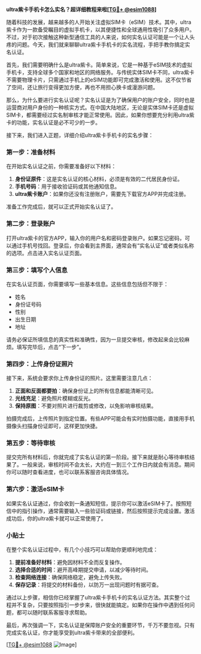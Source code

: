 **ultra紫卡手机卡怎么实名？超详细教程来啦[[TG💪+ @esim1088](https://t.me/s/esim1088)]**

随着科技的发展，越来越多的人开始关注虚拟SIM卡（eSIM）技术。其中，ultra紫卡作为一款备受瞩目的虚拟手机卡，以其便捷性和全球通用性吸引了众多用户。不过，对于初次接触这种新型通信工具的人来说，如何实名认证可能是一个让人头疼的问题。今天，我们就来聊聊ultra紫卡手机卡的实名流程，手把手教你搞定实名认证。

首先，我们需要明确什么是ultra紫卡。简单来说，它是一种基于eSIM技术的虚拟手机卡，支持全球多个国家和地区的网络服务。与传统实体SIM卡不同，ultra紫卡不需要物理卡片，只需通过手机上的eSIM功能即可完成激活和使用。这不仅节省了空间，还让旅行变得更加方便，再也不用担心换卡或漫游问题。

那么，为什么要进行实名认证呢？实名认证是为了确保用户的账户安全，同时也是运营商对用户身份的一种核实方式。在中国大陆地区，无论是实体SIM卡还是虚拟SIM卡，都需要经过实名制审核才能正常使用。因此，如果你想要充分利用ultra紫卡的功能，实名认证是必不可少的一步。

接下来，我们进入正题，详细介绍ultra紫卡手机卡的实名步骤：

### 第一步：准备材料

在开始实名认证之前，你需要准备好以下材料：

1. **身份证原件**：这是实名认证的核心材料，必须是有效的二代居民身份证。
2. **手机号码**：用于接收验证码或其他通知信息。
3. **ultra紫卡账户**：如果你还没有注册账户，需要先下载官方APP并完成注册。

准备工作完成后，就可以正式开始实名认证了。

### 第二步：登录账户

打开ultra紫卡的官方APP，输入你的用户名和密码登录账户。如果忘记密码，可以通过手机号找回。登录后，你会看到主界面，通常会有“实名认证”或者类似名称的选项。点击进入实名认证页面。

### 第三步：填写个人信息

在实名认证页面，你需要填写一些基本信息。这些信息包括但不限于：

- 姓名
- 身份证号码
- 性别
- 出生日期
- 地址

请务必保证所填信息的真实性和准确性，因为一旦提交审核，修改起来会比较麻烦。填写完毕后，点击“下一步”。

### 第四步：上传身份证照片

接下来，系统会要求你上传身份证的照片。这里需要注意几点：

1. **正面和反面都要拍**：确保身份证上的所有信息都能清晰可见。
2. **光线充足**：避免照片模糊或反光。
3. **保持原图**：不要对照片进行裁剪或修改，以免影响审核结果。

拍摄完成后，上传照片到指定位置。有些APP可能会有实时拍摄功能，直接用手机摄像头扫描身份证即可，这样更加快捷。

### 第五步：等待审核

提交完所有材料后，你就完成了实名认证的第一阶段。接下来就是耐心等待审核结果了。一般来说，审核时间不会太长，大约在一到三个工作日内就会有消息。期间你可以随时查看进度，也可以联系客服咨询具体情况。

### 第六步：激活eSIM卡

如果实名认证通过，你会收到一条通知短信，提示你可以激活eSIM卡了。按照短信中的指引操作，通常需要输入一些验证码或链接，然后按照提示完成设置。激活成功后，你的ultra紫卡就可以正常使用了。

### 小贴士

在整个实名认证过程中，有几个小技巧可以帮助你更顺利地完成：

1. **提前准备好材料**：避免因材料不全而反复操作。
2. **选择合适的时间**：避开高峰期提交申请，以减少等待时间。
3. **检查网络连接**：确保网络稳定，避免上传失败。
4. **保存记录**：将提交的材料备份，以防万一出现问题时有据可查。

通过以上步骤，相信你已经掌握了ultra紫卡手机卡的实名认证方法。其实整个过程并不复杂，只要按照指引一步步来，很快就能搞定。如果你在操作中遇到任何问题，都可以随时联系客服寻求帮助。

最后，再次强调一下，实名认证是保障账户安全的重要环节，千万不要忽视。只有完成实名认证，你才能享受到ultra紫卡带来的全部便利。

[[TG💪+ @esim1088](https://t.me/s/esim1088) ![Image](https://i.postimg.cc/4NQfJmqS/Snipaste-2025-05-13-00-14-12.png)]